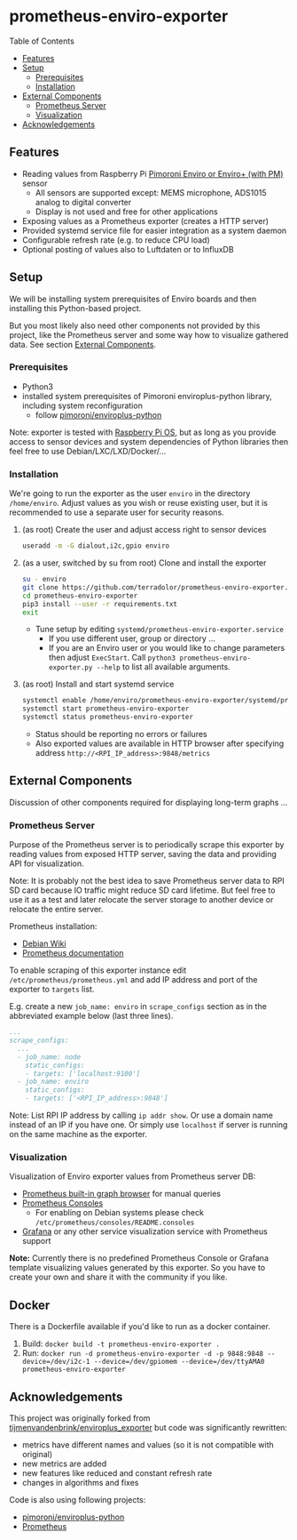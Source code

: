 # prometheus-enviro-exporter

Table of Contents

* [Features](#features)
* [Setup](#setup)
  * [Prerequisites](#prerequisites)
  * [Installation](#installation)
* [External Components](#external-components)
  * [Prometheus Server](#prometheus-server)
  * [Visualization](#visualization)
* [Acknowledgements](#acknowledgements)

## Features

* Reading values from Raspberry Pi [Pimoroni Enviro or Enviro+ (with PM)](https://shop.pimoroni.com/products/enviro) sensor
  * All sensors are supported except: MEMS microphone, ADS1015 analog to digital converter
  * Display is not used and free for other applications
* Exposing values as a Prometheus exporter (creates a HTTP server)
* Provided systemd service file for easier integration as a system daemon
* Configurable refresh rate (e.g. to reduce CPU load)
* Optional posting of values also to Luftdaten or to InfluxDB

## Setup

We will be installing system prerequisites of Enviro boards and then installing this Python-based project.

But you most likely also need other components not provided by this project, like the Prometheus server and some way how to visualize gathered data. See section [External Components](#external-components).

### Prerequisites

* Python3
* installed system prerequisites of Pimoroni enviroplus-python library, including system reconfiguration
  * follow [pimoroni/enviroplus-python](https://github.com/pimoroni/enviroplus-python/#installing)

Note: exporter is tested with [Raspberry Pi OS](https://www.raspberrypi.org/software/), but as long as you provide access to sensor devices and system dependencies of Python libraries then feel free to use Debian/LXC/LXD/Docker/...

### Installation

We're going to run the exporter as the user `enviro` in the directory `/home/enviro`. Adjust values as you wish or reuse existing user, but it is recommended to use a separate user for security reasons.

1. (as root) Create the user and adjust access right to sensor devices

    ```sh
    useradd -m -G dialout,i2c,gpio enviro
    ```

2. (as a user, switched by su from root) Clone and install the exporter

    ```sh
    su - enviro
    git clone https://github.com/terradolor/prometheus-enviro-exporter.git
    cd prometheus-enviro-exporter
    pip3 install --user -r requirements.txt
    exit
    ```

    * Tune setup by editing `systemd/prometheus-enviro-exporter.service`
      * If you use different user, group or directory ...
      * If you are an Enviro user or you would like to change parameters then adjust `ExecStart`. Call `python3 prometheus-enviro-exporter.py --help` to list all available arguments.

3. (as root) Install and start systemd service

    ```sh
    systemctl enable /home/enviro/prometheus-enviro-exporter/systemd/prometheus-enviro-exporter.service
    systemctl start prometheus-enviro-exporter
    systemctl status prometheus-enviro-exporter
    ```

    * Status should be reporting no errors or failures
    * Also exported values are available in HTTP browser after specifying address `http://<RPI_IP_address>:9848/metrics`

## External Components

Discussion of other components required for displaying long-term graphs ...

### Prometheus Server

Purpose of the Prometheus server is to periodically scrape this exporter by reading values from exposed HTTP server, saving the data and providing API for visualization.

Note: It is probably not the best idea to save Prometheus server data to RPI SD card because IO traffic might reduce SD card lifetime.
But feel free to use it as a test and later relocate the server storage to another device or relocate the entire server.

Prometheus installation:

* [Debian Wiki](https://wiki.debian.org/Prometheus)
* [Prometheus documentation](https://prometheus.io/docs/prometheus/latest/installation/)

To enable scraping of this exporter instance edit `/etc/prometheus/prometheus.yml` and add IP address and port of the exporter to `targets` list.

E.g. create a new `job_name: enviro` in `scrape_configs` section as in the abbreviated example below (last three lines).

```yaml
...
scrape_configs:
  ...
  - job_name: node
    static_configs:
    - targets: ['localhost:9100']
  - job_name: enviro
    static_configs:
    - targets: ['<RPI_IP_address>:9848']
```

Note: List RPI IP address by calling `ip addr show`. Or use a domain name instead of an IP if you have one. Or simply use `localhost` if server is running on the same machine as the exporter.

### Visualization

Visualization of Enviro exporter values from Prometheus server DB:

* [Prometheus built-in graph browser](https://prometheus.io/docs/visualization/browser/) for manual queries
* [Prometheus Consoles](https://prometheus.io/docs/visualization/consoles/)
  * For enabling on Debian systems please check `/etc/prometheus/consoles/README.consoles`
* [Grafana](https://grafana.com/) or any other service visualization service with Prometheus support

**Note:** Currently there is no predefined Prometheus Console or Grafana template visualizing values generated by this exporter. So you have to create your own and share it with the community if you like.

## Docker

There is a Dockerfile available if you'd like to run as a docker container.

1. Build: `docker build -t prometheus-enviro-exporter .`
2. Run: `docker run -d prometheus-enviro-exporter -d -p 9848:9848 --device=/dev/i2c-1 --device=/dev/gpiomem --device=/dev/ttyAMA0 prometheus-enviro-exporter`

## Acknowledgements

This project was originally forked from [tijmenvandenbrink/enviroplus_exporter](https://github.com/tijmenvandenbrink/enviroplus_exporter) but code was significantly rewritten:

* metrics have different names and values (so it is not compatible with original)
* new metrics are added
* new features like reduced and constant refresh rate
* changes in algorithms and fixes

Code is also using following projects:

* [pimoroni/enviroplus-python](https://github.com/pimoroni/enviroplus-python)
* [Prometheus](https://prometheus.io/)
